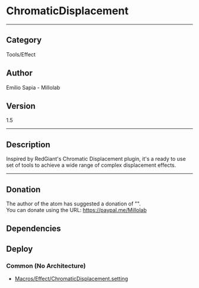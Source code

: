 # ChromaticDisplacement
___

## Category
Tools/Effect

## Author
Emilio Sapia - Millolab

## Version
1.5

___

## Description
<p>Inspired by RedGiant's Chromatic Displacement plugin, it's a ready to use set of tools to achieve a wide range of complex displacement effects.</p>




___

## Donation
The author of the atom has suggested a donation of "".  
You can donate using the URL: <a href="https://paypal.me/Millolab" class="button">https://paypal.me/Millolab</a>
## Dependencies

## Deploy

### Common (No Architecture)

<ul>
<li><a href="https://gitlab.com/WeSuckLess/Reactor/-/blob/master/Atoms/com.Millolab.ChromaticDisplacement/Macros/Effect/ChromaticDisplacement.setting?ref_type=heads">Macros/Effect/ChromaticDisplacement.setting</a></li>
</ul>

